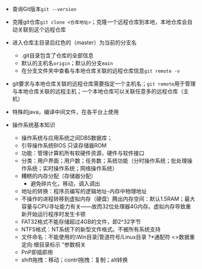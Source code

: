 - 查询Git版本`git --version`
- 克隆git仓库`git clone <仓库地址>`；克隆一个远程仓库到本地，本地仓库会自动关联到这个远程仓库
- 进入仓库主目录后红色的（master）为当前的分支名
	- .git目录包含了仓库的全部信息
	- 默认的主机名`origin`；默认的分支`main`
	- 在分支文件夹中查看与本地仓库关联的远程仓库信息`git remote -v`
- git要求与本地仓库关联的远程仓库需要指定一个主机名；`git remote`用于管理与本地仓库关联的远程主机；一个本地仓库可以关联任意多的远程仓库（主机）

- 特殊的java，编译中间文件，在各平台上使用
- 操作系统基本知识
	- 操作系统与应用系统之间DBS数据库；
	- 引导操作系统BIOS 只读存储器ROM
	- 功能：管理计算机所有软硬件资源，硬件与软件接口
	- 分类：用户界面；用户数；任务数；系统功能（分时操作系统；批处理操作系统；实时操作系统；网络操作系统）
	- 糟糕的内存分配（存储器分配）
		- 避免碎片化，移动，调入调出
	- 地址的转换：程序员编写的逻辑地址-内存中物理地址
	- 不操作的进程转移到虚拟内存（硬盘）腾出内存空间：默认1.5RAM；最大容量与CPU寻址能力有关——故而32位处理器4G内存。虚拟内存导致重新开始运行程序时发生卡顿
	- FAT32格式不能存储超过4GB的文件，即2^32字节
	- NTFS格式：NT系统下的新型文件格式。不被所有系统支持
	- 文件命名：不能使用的\Win目录|管道符号/Linux目录 ?*通配符 <>数据重定向:根目录标示 “参数相关
	- PnP即插即用
	- shift拖拽：移动；contrl拖拽：复制；alt转换